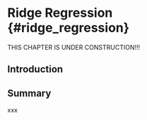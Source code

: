 
# Ridge Regression {#ridge_regression}

THIS CHAPTER IS UNDER CONSTRUCTION!!! 

## Introduction

## Summary
xxx



